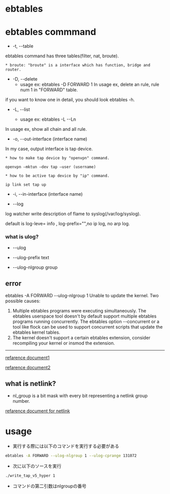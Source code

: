 # ebtables 

# ebtables commmand

* -t, --table

ebtables command has three tables(filter, nat, broute).

	* broute: "broute" is a interface which has function, bridge and router.

* -D, --delete
	* usage ex: ebtables -D FORWARD 1
In usage ex, delete an rule, rule num 1 in "FORWARD" table.

if you want to know one in detail, you should look ebtables -h.

* -L, --list

	* usage ex: ebtables -L --Ln

In usage ex, show all chain and all rule.

* -o, --out-interface (interface name)

In my case, output interface is tap device.

	* how to make tap device by "openvpn" command.

``` openvpn –mktun –dev tap –user (username) ```

	* how to be active tap device by "ip" command.

``` ip link set tap up ```


* -i, --in-interface (interface name)

* --log

log watcher write description of flame to syslog(/var/log/syslog).

default is log-leve= info , log-prefix="",no ip log, no arp log.


### what is ulog? 

* --ulog

* --ulog-prefix text

* --ulog-nlgroup group

error
------------------
ebtables -A FORWARD --ulog-nlgroup 1
Unable to update the kernel. Two possible causes:
1. Multiple ebtables programs were executing simultaneously. The ebtables
   userspace tool doesn't by default support multiple ebtables programs running
   concurrently. The ebtables option --concurrent or a tool like flock can be
   used to support concurrent scripts that update the ebtables kernel tables.
2. The kernel doesn't support a certain ebtables extension, consider
   recompiling your kernel or insmod the extension.

------------------


[refarence document1](https://linuxjm.osdn.jp/html/LDP_man-pages/man7/netlink.7.html)

[refarence document2](http://ebtables.netfilter.org/examples/basic.html#ex_ulog)

## what is netlink?

* nl_group is a bit mask with every bit representing a netlink group number.

[refarence document for netlink](http://man7.org/linux/man-pages/man7/netlink.7.html)

# usage

* 実行する際には以下のコマンドを実行する必要がある

```bash
ebtables -A FORWARD --ulog-nlgroup 1 --ulog-cprange 131072
```

* 次に以下のソースを実行

```bash
./write_tap_v5_hyper 1
```

* コマンドの第二引数はnlgroupの番号
